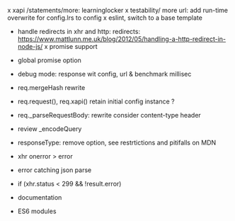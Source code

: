 x xapi /statements/more: learninglocker
x testability/ more url: add run-time overwrite for config.lrs to config
x eslint, switch to a base template
- handle redirects in xhr and http: redirects: https://www.mattlunn.me.uk/blog/2012/05/handling-a-http-redirect-in-node-js/
x promise support
- global promise option
- debug mode: response wit config, url & benchmark millisec
- req.mergeHash rewrite
- req.request(), req.xapi() retain initial config instance ?
- req._parseRequestBody: rewrite consider content-type header
- review _encodeQuery
- responseType: remove option, see restrtictions and pitifalls on MDN

- xhr onerror > error
- error catching json parse
- if (xhr.status < 299 && !result.error)

- documentation
- ES6 modules
